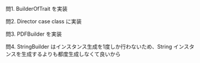 問1. BuilderOfTrait を実装

問2. Director case class に実装

問3. PDFBuilder を実装

問4. StringBuilder はインスタンス生成を1度しか行わないため、String インスタンスを生成するよりも都度生成しなくて良いから
